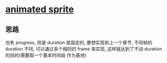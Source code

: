 # [animated sprite](https://github.com/SFML/SFML/wiki/Source:-AnimatedSprite)

## 思路

也有 progress, 但是 duration 是固定的, 要想实现和上一个章节, 不同帧的 duration 不同,
可以通过多个相同的 frame 来实现, 这样就达到了不动 duration 的目的(需要取一个基本时间段
作为基地)
